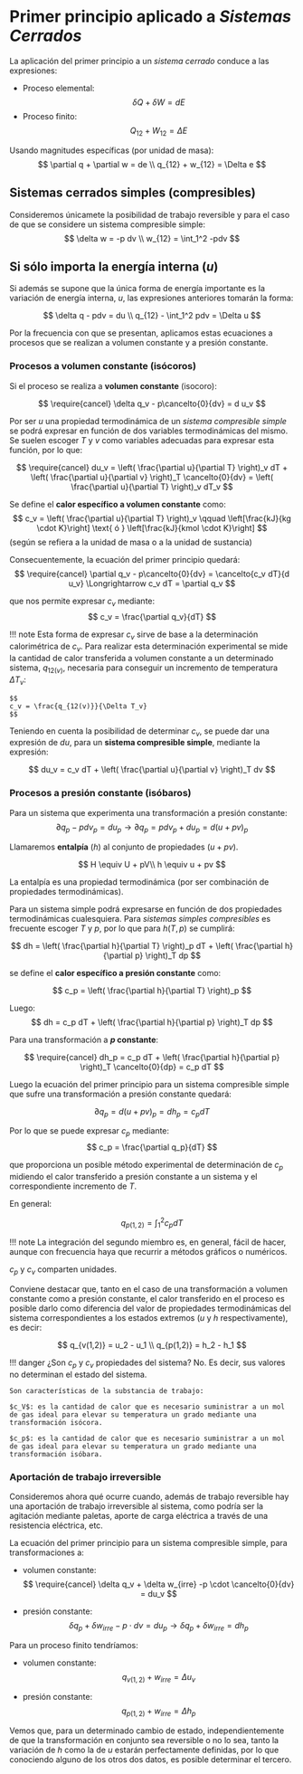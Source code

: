 # Primer principio aplicado a *Sistemas Cerrados*
La aplicación del primer principio a un *sistema cerrado* conduce a las expresiones:

- Proceso elemental:
$$
\delta Q + \delta W = dE
$$
- Proceso finito:
$$
Q_{12} + W_{12} = \Delta E
$$

Usando magnitudes específicas (por unidad de masa):
$$
\partial q + \partial w = de \\
q_{12} + w_{12} = \Delta e
$$

## Sistemas cerrados simples (compresibles)
Consideremos únicamete la posibilidad de trabajo reversible y para el caso de que se considere un sistema compresible simple:
$$
\delta w = -p dv \\
w_{12} = \int_1^2 -pdv
$$

## Si sólo importa la energía interna ($u$)
Si además se supone que la única forma de energía importante es la variación de energía interna, $u$, las expresiones anteriores tomarán la forma:

$$
\delta q - pdv = du \\
q_{12} - \int_1^2 pdv = \Delta u
$$

Por la frecuencia con que se presentan, aplicamos estas ecuaciones a procesos que se realizan a volumen constante y a presión constante.

### Procesos a volumen constante (isócoros)
Si el proceso se realiza a **volumen constante** (isocoro):

$$
\require{cancel}
\delta q_v - p\cancelto{0}{dv} = d u_v
$$


Por ser $u$ una propiedad termodinámica de un *sistema compresible simple* se podrá expresar en función de dos variables termodinámicas del mismo. Se suelen escoger $T$ y $v$ como variables adecuadas para expresar esta función, por lo que:


$$
\require{cancel}
du_v = \left( \frac{\partial u}{\partial T} \right)_v dT +  \left( \frac{\partial u}{\partial v} \right)_T \cancelto{0}{dv} = \left( \frac{\partial u}{\partial T} \right)_v dT_v
$$

Se define el **calor específico a volumen constante** como:
$$
c_v =  \left( \frac{\partial u}{\partial T} \right)_v \qquad \left[\frac{kJ}{kg \cdot K}\right] \text{ ó } \left[\frac{kJ}{kmol \cdot K}\right]
$$
(según se refiera a la unidad de masa o a la unidad de sustancia)

Consecuentemente, la ecuación del primer principio quedará:
$$
\require{cancel}
\partial q_v - p\cancelto{0}{dv} = \cancelto{c_v dT}{d u_v} \Longrightarrow c_v dT = \partial q_v
$$

que nos permite expresar $c_v$ mediante:
$$
c_v = \frac{\partial q_v}{dT}
$$


!!! note
    Esta forma de expresar $c_v$ sirve de base a la determinación calorimétrica de $c_v$. Para realizar esta determinación experimental se mide la cantidad de calor transferida a volumen constante a un determinado sistema, $q_{12(v)}$,  necesaria para conseguir un incremento de temperatura  $\Delta T_v$:

    $$
    c_v = \frac{q_{12(v)}}{\Delta T_v}
    $$


Teniendo en cuenta la posibilidad  de determinar $c_v$, se puede dar una expresión de $du$, para un **sistema compresible simple**, mediante la expresión:

$$
du_v = c_v dT +  \left( \frac{\partial u}{\partial v} \right)_T dv
$$


### Procesos a presión constante (isóbaros)
Para un sistema que experimenta una transformación a presión constante:
$$
\partial q_p -p dv_p = du_p \longrightarrow \partial q_p = p dv_p + du_p = d(u+pv)_p
$$

Llamaremos **entalpía** ($h$) al conjunto de propiedades ($u + pv$).

$$
H \equiv U + pV\\
h \equiv u + pv
$$

La entalpía es una propiedad termodinámica (por ser combinación de propiedades termodinámicas).

Para un sistema simple podrá expresarse en función de dos propiedades termodinámicas cualesquiera. Para *sistemas simples compresibles* es frecuente escoger $T$ y $p$, por lo que para $h(T,p)$ se cumplirá:

$$
dh = \left( \frac{\partial h}{\partial T} \right)_p dT + \left( \frac{\partial h}{\partial p} \right)_T dp
$$

se define el **calor específico a presión constante** como:

$$
c_p = \left( \frac{\partial h}{\partial T} \right)_p
$$

Luego:
$$
dh = c_p dT + \left( \frac{\partial h}{\partial p} \right)_T dp
$$

Para una transformación a **$p$ constante**:

$$
\require{cancel}
dh_p = c_p dT + \left( \frac{\partial h}{\partial p} \right)_T \cancelto{0}{dp} = c_p dT
$$

Luego la ecuación del primer principio para un sistema compresible simple que sufre una transformación a presión constante quedará:

$$
\partial q_p = d(u+pv)_p = dh_p = c_p dT
$$

Por lo que se puede expresar $c_p$ mediante:
$$
c_p = \frac{\partial q_p}{dT}
$$

que proporciona un posible método experimental de determinación de $c_p$ midiendo el calor transferido a presión constante a un sistema y el correspondiente  incremento de $T$.

En general:

$$
q_{p(1,2)} = \int_1^2 c_p dT
$$

!!! note
    La integración del segundo miembro es, en general, fácil de hacer, aunque con frecuencia haya que recurrir a métodos gráficos o numéricos.

$c_p$ y $c_v$ comparten unidades.

Conviene destacar que, tanto en el caso de una transformación a volumen constante como a presión constante, el calor transferido en el proceso es posible darlo como diferencia del valor de propiedades termodinámicas del sistema correspondientes a los estados extremos (*u* y *h* respectivamente), es decir:

$$
q_{v(1,2)} = u_2 - u_1 \\
q_{p(1,2)} = h_2 - h_1
$$

!!! danger
    ¿Son $c_p$ y $c_v$ propiedades del sistema? No. Es decir, sus valores no determinan el estado del sistema.

    Son características de la substancia de trabajo:

    $c_V$: es la cantidad de calor que es necesario suministrar a un mol de gas ideal para elevar su temperatura un grado mediante una transformación isócora.

    $c_p$: es la cantidad de calor que es necesario suministrar a un mol de gas ideal para elevar su temperatura un grado mediante una transformación isóbara.


### Aportación de trabajo irreversible
Consideremos ahora qué ocurre cuando, además de trabajo	reversible hay una aportación de trabajo irreversible al sistema, como podría ser la agitación mediante paletas, aporte de carga eléctrica a través de una resistencia eléctrica, etc.

La ecuación del primer principio para un sistema compresible simple, para transformaciones a:

- volumen constante:
$$
\require{cancel}
\delta q_v + \delta w_{irre} -p \cdot \cancelto{0}{dv} = du_v
$$

- presión constante:
$$
\delta q_p + \delta w_{irre} -p \cdot dv = du_p \longrightarrow \delta q_p + \delta w_{irre} = dh_p
$$

Para un proceso finito tendríamos:

- volumen constante:
$$
q_{v(1,2)} + w_{irre} = \Delta u_v
$$

- presión constante:
$$
q_{p(1,2)} + w_{irre} = \Delta h_p
$$

Vemos que, para un  determinado cambio de estado, independientemente de que la transformación en conjunto sea reversible o no lo sea, tanto la variación de $h$ como la de $u$ estarán perfectamente definidas, por lo que conociendo alguno de los otros dos datos, es posible determinar el tercero.
